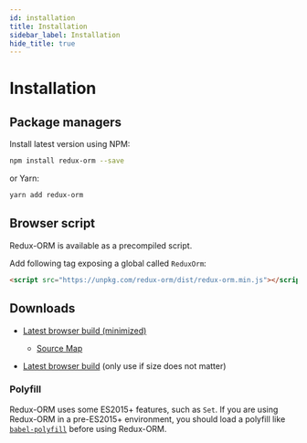 ```yaml
---
id: installation
title: Installation
sidebar_label: Installation
hide_title: true
---
```


# Installation

## Package managers

Install latest version using NPM:

```bash
npm install redux-orm --save
```

or Yarn:

```bash
yarn add redux-orm
```

## Browser script

Redux-ORM is available as a precompiled script.

Add following tag exposing a global called `ReduxOrm`:

```html
<script src="https://unpkg.com/redux-orm/dist/redux-orm.min.js"></script>
```

## Downloads 

* [Latest browser build (minimized)](https://unpkg.com/redux-orm/dist/redux-orm.min.js)
  * [Source Map](https://unpkg.com/redux-orm/dist/redux-orm.min.js.map)

* [Latest browser build](https://unpkg.com/redux-orm/dist/redux-orm.js) (only use if size does not matter)

### Polyfill

Redux-ORM uses some ES2015+ features, such as `Set`. If you are using Redux-ORM in a pre-ES2015+ environment, you should load a polyfill like [`babel-polyfill`](https://babeljs.io/docs/usage/polyfill/) before using Redux-ORM.

